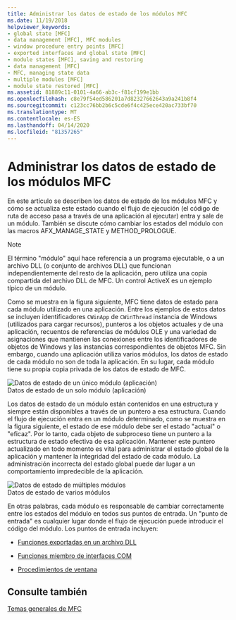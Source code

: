 ```yaml
---
title: Administrar los datos de estado de los módulos MFC
ms.date: 11/19/2018
helpviewer_keywords:
- global state [MFC]
- data management [MFC], MFC modules
- window procedure entry points [MFC]
- exported interfaces and global state [MFC]
- module states [MFC], saving and restoring
- data management [MFC]
- MFC, managing state data
- multiple modules [MFC]
- module state restored [MFC]
ms.assetid: 81889c11-0101-4a66-ab3c-f81cf199e1bb
ms.openlocfilehash: c8e79f54ed586201a7d82327662643a9a241b8f4
ms.sourcegitcommit: c123cc76bb2b6c5cde6f4c425ece420ac733bf70
ms.translationtype: MT
ms.contentlocale: es-ES
ms.lasthandoff: 04/14/2020
ms.locfileid: "81357265"
---
```

# <a name="managing-the-state-data-of-mfc-modules"></a>Administrar los datos de estado de los módulos MFC

En este artículo se describen los datos de estado de los módulos MFC y cómo se actualiza este estado cuando el flujo de ejecución (el código de ruta de acceso pasa a través de una aplicación al ejecutar) entra y sale de un módulo. También se discute cómo cambiar los estados del módulo con las macros AFX_MANAGE_STATE y METHOD_PROLOGUE.

> [!NOTE]
> El término "módulo" aquí hace referencia a un programa ejecutable, o a un archivo DLL (o conjunto de archivos DLL) que funcionan independientemente del resto de la aplicación, pero utiliza una copia compartida del archivo DLL de MFC. Un control ActiveX es un ejemplo típico de un módulo.

Como se muestra en la figura siguiente, MFC tiene datos de estado para cada módulo utilizado en una aplicación. Entre los ejemplos de estos datos se incluyen identificadores `CWinApp` de `CWinThread` instancia de Windows (utilizados para cargar recursos), punteros a los objetos actuales y de una aplicación, recuentos de referencias de módulos OLE y una variedad de asignaciones que mantienen las conexiones entre los identificadores de objetos de Windows y las instancias correspondientes de objetos MFC. Sin embargo, cuando una aplicación utiliza varios módulos, los datos de estado de cada módulo no son de toda la aplicación. En su lugar, cada módulo tiene su propia copia privada de los datos de estado de MFC.

![Datos de estado de un único módulo &#40;aplicación&#41;](../mfc/media/vc387n1.gif "Datos de estado de un único módulo &#40;aplicación&#41;") <br/>
Datos de estado de un solo módulo (aplicación)

Los datos de estado de un módulo están contenidos en una estructura y siempre están disponibles a través de un puntero a esa estructura. Cuando el flujo de ejecución entra en un módulo determinado, como se muestra en la figura siguiente, el estado de ese módulo debe ser el estado "actual" o "eficaz". Por lo tanto, cada objeto de subproceso tiene un puntero a la estructura de estado efectiva de esa aplicación. Mantener este puntero actualizado en todo momento es vital para administrar el estado global de la aplicación y mantener la integridad del estado de cada módulo. La administración incorrecta del estado global puede dar lugar a un comportamiento impredecible de la aplicación.

![Datos de estado de múltiples módulos](../mfc/media/vc387n2.gif "Datos de estado de varios módulos") <br/>
Datos de estado de varios módulos

En otras palabras, cada módulo es responsable de cambiar correctamente entre los estados del módulo en todos sus puntos de entrada. Un "punto de entrada" es cualquier lugar donde el flujo de ejecución puede introducir el código del módulo. Los puntos de entrada incluyen:

- [Funciones exportadas en un archivo DLL](../mfc/exported-dll-function-entry-points.md)

- [Funciones miembro de interfaces COM](../mfc/com-interface-entry-points.md)

- [Procedimientos de ventana](../mfc/window-procedure-entry-points.md)

## <a name="see-also"></a>Consulte también

[Temas generales de MFC](../mfc/general-mfc-topics.md)
